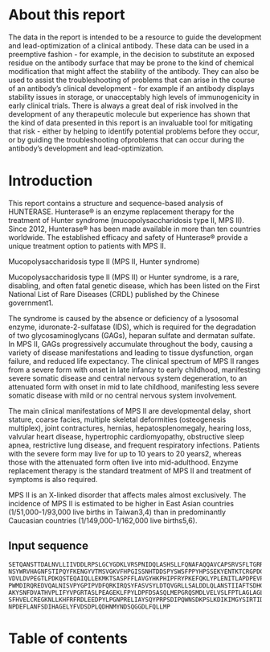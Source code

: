 
# About this report

The data in the report is intended to be a resource to guide the development and lead-optimization of a clinical antibody. These data can be used in a preemptive fashion - for example, in the decision to substitute an exposed residue on the antibody surface that may be prone to the kind of chemical modification that might affect the stability of the antibody. They can also be used to assist the troubleshooting of problems that can arise in the course of an antibody’s clinical development - for example if an antibody displays stability issues in storage, or unacceptably high levels of immunogenicity in early clinical trials. There is always a great deal of risk involved in the development of any therapeutic molecule but experience has shown that the kind of data presented in this report is an invaluable tool for mitigating that risk - either by helping to identify potential problems before they occur, or by guiding the troubleshooting ofproblems that can occur during the antibody’s development and lead-optimization.

# Introduction

This report contains a structure and sequence-based analysis of HUNTERASE. Hunterase® is an enzyme replacement therapy for the treatment of Hunter syndrome (mucopolysaccharidosis type II, MPS II). Since 2012, Hunterase® has been made available in more than ten countries worldwide. The established efficacy and safety of Hunterase® provide a unique treatment option to patients with MPS II.

Mucopolysaccharidosis type II (MPS II, Hunter syndrome)

Mucopolysaccharidosis type II (MPS II) or Hunter syndrome, is a rare, disabling, and often fatal genetic disease, which has been listed on the First National List of Rare Diseases (CRDL) published by the Chinese government1.

 

The syndrome is caused by the absence or deficiency of a lysosomal enzyme, iduronate-2-sulfatase (IDS), which is required for the degradation of two glycosaminoglycans (GAGs), heparan sulfate and dermatan sulfate. In MPS II, GAGs progressively accumulate throughout the body, causing a variety of disease manifestations and leading to tissue dysfunction, organ failure, and reduced life expectancy. The clinical spectrum of MPS II ranges from a severe form with onset in late infancy to early childhood, manifesting severe somatic disease and central nervous system degeneration, to an attenuated form with onset in mid to late childhood, manifesting less severe somatic disease with mild or no central nervous system involvement.

 

The main clinical manifestations of MPS II are developmental delay, short stature, coarse facies, multiple skeletal deformities (osteogenesis multiplex), joint contractures, hernias, hepatosplenomegaly, hearing loss, valvular heart disease, hypertrophic cardiomyopathy, obstructive sleep apnea, restrictive lung disease, and frequent respiratory infections. Patients with the severe form may live for up to 10 years to 20 years2, whereas those with the attenuated form often live into mid-adulthood. Enzyme replacement therapy is the standard treatment of MPS II and treatment of symptoms is also required.

 
MPS II is an X-linked disorder that affects males almost exclusively. The incidence of MPS II is estimated to be higher in East Asian countries (1/51,000-1/93,000 live births in Taiwan3,4) than in predominantly Caucasian countries (1/149,000-1/162,000 live births5,6).

## Input sequence

```
SETQANSTTDALNVLLIIVDDLRPSLGCYGDKLVRSPNIDQLASHSLLFQNAFAQQAVCAPSRVSFLTGRRPDTTRLYDF
NSYWRVHAGNFSTIPQYFKENGYVTMSVGKVFHPGISSNHTDDSPYSWSFPPYHPSSEKYENTKTCRGPDGELHANLLCP
VDVLDVPEGTLPDKQSTEQAIQLLEKMKTSASPFFLAVGYHKPHIPFRYPKEFQKLYPLENITLAPDPEVPDGLPPVAYN
PWMDIRQREDVQALNISVPYGPIPVDFQRKIRQSYFASVSYLDTQVGRLLSALDDLQLANSTIIAFTSDHGWALGEHGEW
AKYSNFDVATHVPLIFYVPGRTASLPEAGEKLFPYLDPFDSASQLMEPGRQSMDLVELVSLFPTLAGLAGLQVPPRCPVP
SFHVELCREGKNLLKHFRFRDLEEDPYLPGNPRELIAYSQYPRPSDIPQWNSDKPSLKDIKIMGYSIRTIDYRYTVWVGF
NPDEFLANFSDIHAGELYFVDSDPLQDHNMYNDSQGGDLFQLLMP
```

# Table of contents


```{tableofcontents}
```

